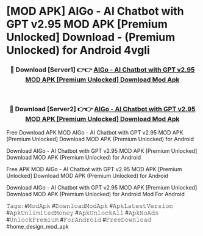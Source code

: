 # [MOD APK] AIGo - AI Chatbot with GPT v2.95 MOD APK [Premium Unlocked] Download - (Premium Unlocked) for Android 4vgli



<div align="center">
<h3>🔴 Download [Server1] 👉👉 <a href="https://momento.my/?title=AIGo_-_AI_Chatbot_with_GPT_v2.95_MOD_APK_[Premium_Unlocked]_Download">AIGo - AI Chatbot with GPT v2.95 MOD APK [Premium Unlocked] Download Mod Apk</a></h3><br>

<h3>🔴 Download [Server2] 👉👉 <a href="https://momento.my/?title=AIGo_-_AI_Chatbot_with_GPT_v2.95_MOD_APK_[Premium_Unlocked]_Download">AIGo - AI Chatbot with GPT v2.95 MOD APK [Premium Unlocked] Download Mod Apk</a></h3>
</div>



Free Download APK MOD AIGo - AI Chatbot with GPT v2.95 MOD APK [Premium Unlocked] Download MOD APK (Premium Unlocked) for Android

Download AIGo - AI Chatbot with GPT v2.95 MOD APK [Premium Unlocked] Download MOD APK (Premium Unlocked) for Android

Free APK MOD AIGo - AI Chatbot with GPT v2.95 MOD APK [Premium Unlocked] Download MOD APK (Premium Unlocked) for Android

Download AIGo - AI Chatbot with GPT v2.95 MOD APK [Premium Unlocked] Download MOD APK (Premium Unlocked) for Android Mod For Android

𝚃𝚊𝚐𝚜: #𝙼𝚘𝚍𝙰𝚙𝚔 #𝙳𝚘𝚠𝚗𝚕𝚘𝚊𝚍𝙼𝚘𝚍𝙰𝚙𝚔 #𝙰𝚙𝚔𝙻𝚊𝚝𝚎𝚜𝚝𝚅𝚎𝚛𝚜𝚒𝚘𝚗 #𝙰𝚙𝚔𝚄𝚗𝚕𝚒𝚖𝚒𝚝𝚎𝚍𝙼𝚘𝚗𝚎𝚢 #𝙰𝚙𝚔𝚄𝚗𝚕𝚘𝚌𝚔𝙰𝚕𝚕 #𝙰𝚙𝚔𝙽𝚘𝙰𝚍𝚜 #𝚄𝚗𝚕𝚘𝚌𝚔𝙿𝚛𝚎𝚖𝚒𝚞𝚖 #𝙵𝚘𝚛𝙰𝚗𝚍𝚛𝚘𝚒𝚍 #𝙵𝚛𝚎𝚎𝙳𝚘𝚠𝚗𝚕𝚘𝚊𝚍 #home_design_mod_apk
